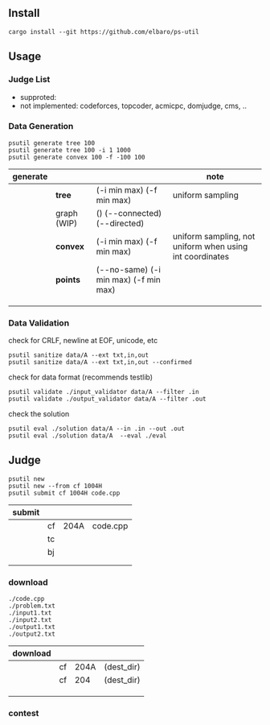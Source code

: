 ## Install
```
cargo install --git https://github.com/elbaro/ps-util
```

## Usage


### Judge List

- supproted:
- not implemented: codeforces, topcoder, acmicpc, domjudge, cms, ..

### Data Generation

```
psutil generate tree 100
psutil generate tree 100 -i 1 1000
psutil generate convex 100 -f -100 100
```



| **generate** |             |                                           | note                                                     |
| ------------ | ----------- | ----------------------------------------- | -------------------------------------------------------- |
|              | **tree**    | <n> (-i min max) (-f min max)             | uniform sampling                                         |
|              | graph (WIP) | <n> (<m>) (--connected) (--directed)      |                                                          |
|              | **convex**  | <n> (-i min max) (-f min max)             | uniform sampling, not uniform when using int coordinates |
|              | **points**  | <n> (--no-same) (-i min max) (-f min max) |                                                          |
|              |             |                                           |                                                          |
|              |             |                                           |                                                          |
|              |             |                                           |                                                          |



### Data Validation

check for CRLF, newline at EOF, unicode, etc

```
psutil sanitize data/A --ext txt,in,out
psutil sanitize data/A --ext txt,in,out --confirmed
```

check for data format (recommends testlib)

```
psutil validate ./input_validator data/A --filter .in
psutil validate ./output_validator data/A --filter .out
```

check the solution

```
psutil eval ./solution data/A --in .in --out .out
psutil eval ./solution data/A  --eval ./eval
```


## Judge

```
psutil new
psutil new --from cf 1004H
psutil submit cf 1004H code.cpp
```

| submit |      |      |          |
| ------ | ---- | ---- | -------- |
|        | cf   | 204A | code.cpp |
|        | tc   |      |          |
|        | bj   |      |          |
|        |      |      |          |
|        |      |      |          |



### download

```
./code.cpp
./problem.txt
./input1.txt
./input2.txt
./output1.txt
./output2.txt
```

| download |      |      |            |
| -------- | ---- | ---- | ---------- |
|          | cf   | 204A | (dest_dir) |
|          | cf   | 204  | (dest_dir) |
|          |      |      |            |
|          |      |      |            |
|          |      |      |            |



### contest

```

```

